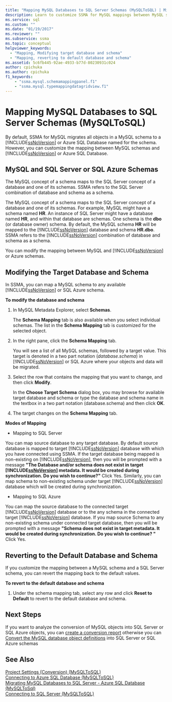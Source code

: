 ```yaml
---
title: "Mapping MySQL Databases to SQL Server Schemas (MySQLToSQL) | Microsoft Docs"
description: Learn to customize SSMA for MySQL mappings between MySQL schemas and SQL Server or Azure SQL Database or accept the default.
ms.service: sql
ms.custom: ""
ms.date: "01/19/2017"
ms.reviewer: ""
ms.subservice: ssma
ms.topic: conceptual
helpviewer_keywords: 
  - "Mapping, Modifying target database and schema"
  - "Mapping, reverting to default database and schema"
ms.assetid: 5c6fb445-92ae-4933-b77d-80230931c024
author: cpichuka 
ms.author: cpichuka 
f1_keywords: 
    - "ssma.mysql.schemamappingpanel.f1"
    - "ssma.mysql.typemappingdatagridview.f1"
---
```

# Mapping MySQL Databases to SQL Server Schemas (MySQLToSQL)
By default, SSMA for MySQL migrates all objects in a MySQL schema to a [!INCLUDE[ssNoVersion](../../includes/ssnoversion-md.md)] or Azure SQL Database named for the schema. However, you can customize the mapping between MySQL schemas and [!INCLUDE[ssNoVersion](../../includes/ssnoversion-md.md)] or Azure SQL Database.  
  
## MySQL and SQL Server or SQL Azure Schemas  
The MySQL concept of a schema maps to the SQL Server  concept of a database and one of its schemas. SSMA refers to the SQL Server combination of database and schema as a schema.  
  
The MySQL concept of a schema maps to the SQL Server concept of a database and one of its schemas. For example, MySQL might have a schema named **HR**. An instance of SQL Server might have a database named **HR**, and within that database are schemas. One schema is the **dbo** (or database owner) schema. By default, the MySQL schema **HR** will be mapped to the [!INCLUDE[ssNoVersion](../../includes/ssnoversion-md.md)] database and schema **HR.dbo**. SSMA refers to the [!INCLUDE[ssNoVersion](../../includes/ssnoversion-md.md)] combination of database and schema as a schema.  
  
You can modify the mapping between MySQL and [!INCLUDE[ssNoVersion](../../includes/ssnoversion-md.md)] or Azure schemas.  
  
## Modifying the Target Database and Schema  
In SSMA, you can map a MySQL schema to any available [!INCLUDE[ssNoVersion](../../includes/ssnoversion-md.md)] or SQL Azure schema.  
  
**To modify the database and schema**  
  
1.  In MySQL Metadata Explorer, select **Schemas**.  
  
    The **Schema Mapping** tab is also available when you select individual schemas. The list in the **Schema Mapping** tab is customized for the selected object.  
  
2.  In the right pane, click the **Schema Mapping** tab.  
  
    You will see a list of all MySQL schemas, followed by a target value. This target is denoted in a two part notation (*database.schema*) in [!INCLUDE[ssNoVersion](../../includes/ssnoversion-md.md)] or SQL Azure where your objects and data will be migrated.  
  
3.  Select the row that contains the mapping that you want to change, and then click **Modify**.  
  
    In the **Choose Target Schema** dialog box, you may browse for available target database and schema or type the database and schema name in the textbox in a two part notation (database.schema) and then click **OK**.  
  
4.  The target changes on the **Schema Mapping** tab.  
  
**Modes of Mapping**  
  
-   Mapping to SQL Server  
  
You can map source database to any target database. By default source database is mapped to target [!INCLUDE[ssNoVersion](../../includes/ssnoversion-md.md)] database with which you have connected using SSMA. If the target database being mapped is non-existing on [!INCLUDE[ssNoVersion](../../includes/ssnoversion-md.md)], then you will be prompted with a message **"The Database and/or schema does not exist in target [!INCLUDE[ssNoVersion](../../includes/ssnoversion-md.md)] metadata. It would be created during synchronization. Do you wish to continue?"** Click Yes. Similarly, you can map schema to non-existing schema under target [!INCLUDE[ssNoVersion](../../includes/ssnoversion-md.md)] database which will be created during synchronization.  
  
-   Mapping to SQL Azure  
  
You can map the source database to the connected target [!INCLUDE[ssNoVersion](../../includes/ssnoversion-md.md)] database or to the any schema in the connected target [!INCLUDE[ssNoVersion](../../includes/ssnoversion-md.md)] database. If you map source Schema to any non-existing schema under connected target database, then you will be prompted with a message **"Schema does not exist in target metadata. It would be created during synchronization. Do you wish to continue? "** Click Yes.  
  
## Reverting to the Default Database and Schema  
If you customize the mapping between a MySQL schema and a SQL Server schema, you can revert the mapping back to the default values.  
  
**To revert to the default database and schema**  
  
1.  Under the schema mapping tab, select any row and click **Reset to Default** to revert to the default database and schema.  
  
## Next Steps  
If you want to analyze the conversion of MySQL objects into SQL Server or SQL Azure objects, you can [create a conversion report](assessing-mysql-databases-for-conversion-mysqltosql.md) otherwise you can [Convert the MySQL database object definitions](converting-mysql-databases-mysqltosql.md) into SQL Server or SQL Azure schemas  
  
## See Also  
[Project Settings &#40;Conversion&#41; &#40;MySQLToSQL&#41;](../../ssma/mysql/project-settings-conversion-mysqltosql.md)  
[Connecting to Azure SQL Database &#40;MySQLToSQL&#41;](../../ssma/mysql/connecting-to-azure-sql-db-mysqltosql.md)  
[Migrating MySQL Databases to SQL Server - Azure SQL Database &#40;MySQLToSql&#41;](../../ssma/mysql/migrating-mysql-databases-to-sql-server-azure-sql-db-mysqltosql.md)  
[Connecting to SQL Server &#40;MySQLToSQL&#41;](../../ssma/mysql/connecting-to-sql-server-mysqltosql.md)  
  
